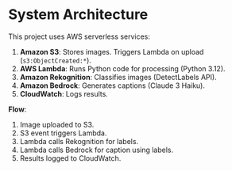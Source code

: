 # System Architecture

This project uses AWS serverless services:

1. **Amazon S3**: Stores images. Triggers Lambda on upload (`s3:ObjectCreated:*`).
2. **AWS Lambda**: Runs Python code for processing (Python 3.12).
3. **Amazon Rekognition**: Classifies images (DetectLabels API).
4. **Amazon Bedrock**: Generates captions (Claude 3 Haiku).
5. **CloudWatch**: Logs results.

**Flow**:
1. Image uploaded to S3.
2. S3 event triggers Lambda.
3. Lambda calls Rekognition for labels.
4. Lambda calls Bedrock for caption using labels.
5. Results logged to CloudWatch.


